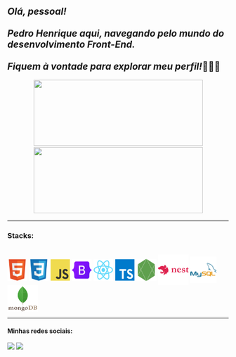## <em>Olá, pessoal!<br><br> Pedro Henrique aqui, navegando pelo mundo do desenvolvimento Front-End.<br><br> Fiquem à vontade para explorar meu perfil!</em>👨🏻‍💻

   <div align="center" style="display:block">
    <img height="150px" width="385px" src="https://github-readme-stats-sigma-five.vercel.app/api?username=pedrohrocha18&show_icons=true&theme=dracula&include_all_commits=true&count_private=true"/>
    <img height="150px" width="385px" src="https://github-readme-stats-sigma-five.vercel.app/api/top-langs/?username=pedrohrocha18&layout=compact&langs_count=7&theme=dracula"/>
    <hr>
  </div>
  
  <h3>Stacks:</h3>
  <div style="display: flex, margin-bottom: 1rem, justify-content: center"><br>
    <img align="center" alt="HTML" height="50" width="45"  src="https://raw.githubusercontent.com/devicons/devicon/master/icons/html5/html5-original.svg">
    <img align="center" alt="CSS" height="50" width="45" src="https://raw.githubusercontent.com/devicons/devicon/master/icons/css3/css3-original.svg">
    <img align="center" alt="Js" height="50" width="45" src="https://raw.githubusercontent.com/devicons/devicon/master/icons/javascript/javascript-original.svg">
    <img align="center" alt="Bootstrap" height="50" width="45" src="https://raw.githubusercontent.com/devicons/devicon/master/icons/bootstrap/bootstrap-original.svg">
    <img align="center" alt="React" height="50" width="45" src="https://raw.githubusercontent.com/devicons/devicon/master/icons/react/react-original.svg">
    <img align="center" alt="TypeScript" height="50" width="45" src="https://raw.githubusercontent.com/devicons/devicon/master/icons/typescript/typescript-original.svg">
    <img align="center" alt="NodeJs" height="50" width="45" src="https://raw.githubusercontent.com/devicons/devicon/master/icons/nodejs/nodejs-plain.svg">
    <img align="center" alt="NestJS" height="70" width="70" src="https://raw.githubusercontent.com/devicons/devicon/master/icons/nestjs/nestjs-plain-wordmark.svg">
    <img align="center" alt="MySQL" height="60" width="60" src="https://raw.githubusercontent.com/devicons/devicon/master/icons/mysql/mysql-original-wordmark.svg">
    <img align="center" alt="MongoDB" height="60" width="70" src="https://raw.githubusercontent.com/devicons/devicon/master/icons/mongodb/mongodb-original-wordmark.svg">

  <hr>
  </div>

  <h4> Minhas redes sociais:</h4>  
  <div> 
  <a href=https://www.instagram.com/pedrorochaducks target="_blank"><img src="https://img.shields.io/badge/-Instagram-%23E4405F?style=for-the-badge&logo=instagram&logoColor=white" target="_blank"></a>
  <a href="https://www.linkedin.com/in/pedrohrocha16" target="_blank"><img src="https://img.shields.io/badge/-LinkedIn-%230077B5?style=for-the-badge&logo=linkedin&logoColor=white" target="_blank"></a> 

</div>
